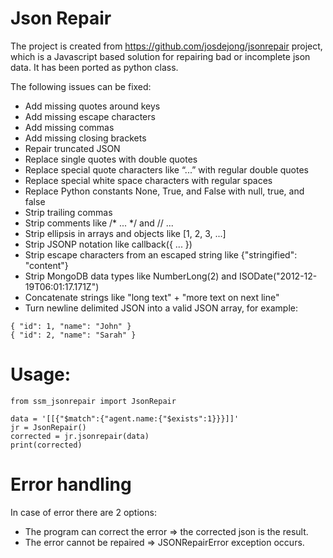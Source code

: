 # Json Repair

The project is created from https://github.com/josdejong/jsonrepair project, which is a Javascript based solution for repairing bad or incomplete json data.
It has been ported as python class.

The following issues can be fixed:

* Add missing quotes around keys
* Add missing escape characters
* Add missing commas
* Add missing closing brackets
* Repair truncated JSON
* Replace single quotes with double quotes
* Replace special quote characters like “...” with regular double quotes
* Replace special white space characters with regular spaces
* Replace Python constants None, True, and False with null, true, and false
* Strip trailing commas
* Strip comments like /* ... */ and // ...
* Strip ellipsis in arrays and objects like [1, 2, 3, ...]
* Strip JSONP notation like callback({ ... })
* Strip escape characters from an escaped string like {\"stringified\": \"content\"}
* Strip MongoDB data types like NumberLong(2) and ISODate("2012-12-19T06:01:17.171Z")
* Concatenate strings like "long text" + "more text on next line"
* Turn newline delimited JSON into a valid JSON array, for example:
```
{ "id": 1, "name": "John" }
{ "id": 2, "name": "Sarah" }
```

# Usage:
```
from ssm_jsonrepair import JsonRepair

data = '[[{"$match":{"agent.name:{"$exists":1}}}]]'
jr = JsonRepair()
corrected = jr.jsonrepair(data)
print(corrected)
```

# Error handling

In case of error there are 2 options:
* The program can correct the error => the corrected json is the result.
* The error cannot be repaired => JSONRepairError exception occurs.
